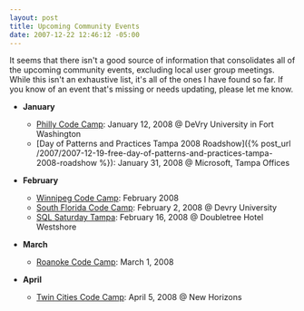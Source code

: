 ```yaml
---
layout: post
title: Upcoming Community Events
date: 2007-12-22 12:46:12 -05:00
---
```


It seems that there isn't a good source of information that consolidates all of the upcoming community events, excluding local user group meetings. While this isn't an exhaustive list, it's all of the ones I have found so far. If you know of an event that's missing or needs updating, please let me know.

*   **January**       

    *   [Philly Code Camp](http://www.phillydotnet.org/Meetings/MeetingEmails/2008/January122008/tabid/603/Default.aspx): January 12, 2008 @ DeVry University in Fort Washington 
    *   [Day of Patterns and Practices Tampa 2008 Roadshow]({% post_url /2007/2007-12-19-free-day-of-patterns-and-practices-tampa-2008-roadshow %}): January 31, 2008 @ Microsoft, Tampa Offices    
*   **February**       

    *   [Winnipeg Code Camp](http://geekswithblogs.net/dlussier/archive/2007/12/17/117778.aspx): February 2008 
    *   [South Florida Code Camp](http://codecamp08.fladotnet.com/): February 2, 2008 @ Devry University 
    *   [SQL Saturday Tampa](http://www.sqlsaturday.com): February 16, 2008 @ Doubletree Hotel Westshore    
*   **March**       

    *   [Roanoke Code Camp](http://geekswithblogs.net/redwards/archive/2007/12/18/117807.aspx): March 1, 2008    
*   **April**       

    *   [Twin Cities Code Camp](http://www.twincitiescodecamp.com): April 5, 2008 @ New Horizons    
